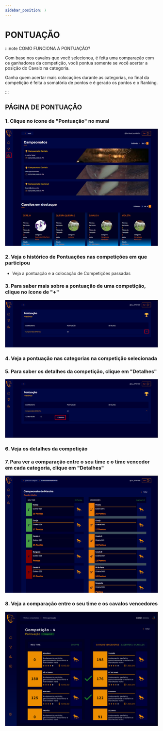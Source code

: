 ```yaml
---
sidebar_position: 7
---
```


# PONTUAÇÃO

:::note COMO FUNCIONA A PONTUAÇÃO?

Com base nos cavalos que você selecionou, é feita uma comparação com os ganhadores da competição, você pontua somente se você acertar a posição do Cavalo na categoria.

Ganha quem acertar mais colocações durante as categorias, no final da competição é feita a somatória de pontos e é gerado os pontos e o Ranking.

:::

## PÁGINA DE PONTUAÇÃO

### 1. Clique no ícone de "Pontuação" no mural

![Pontuação](/img/Plataforma/mural3.png)

### 2. Veja o histórico de Pontuações nas competições em que participou

- Veja a pontuação e a colocação de Competições passadas

### 3. Para saber mais sobre a pontuação de uma competição, clique no ícone de "+"

![Pontuação](/img/Plataforma/ponto1.png)

### 4. Veja a pontuação nas categorias na competição selecionada

### 5. Para saber os detalhes da competição, clique em "Detalhes"

![Pontuação](/img/Plataforma/ponto2.png)

### 6. Veja os detalhes da competição

### 7. Para ver a comparação entre o seu time e o time vencedor em cada categoria, clique em "Detalhes"

![Pontuação](/img/Plataforma/ponto3.png)

### 8. Veja a comparação entre o seu time e os cavalos vencedores

![Pontuação](/img/Plataforma/ponto4.png)